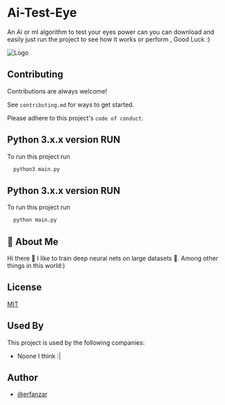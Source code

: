 # Ai-Test-Eye
An Ai or ml algorithm to test your eyes power can you can download and easily just run the project to see how it works or perform , Good Luck :)


![Logo](https://dev-to-uploads.s3.amazonaws.com/uploads/articles/th5xamgrr6se0x5ro4g6.png)


## Contributing

Contributions are always welcome!

See `contributing.md` for ways to get started.

Please adhere to this project's `code of conduct`.


## Python 3.x.x version RUN

To run this project run

```bash
  python3 main.py
```

## Python 3.x.x version RUN

To run this project run

```bash
  python main.py
```



## 🚀 About Me
Hi there 👋
I like to train deep neural nets on large datasets 🧠.
Among other things in this world:)

## License

[MIT](https://choosealicense.com/licenses/mit/)


## Used By

This project is used by the following companies:

- Noone I think :|



## Author

- [@erfanzar](https://www.github.com/erfanzar)

